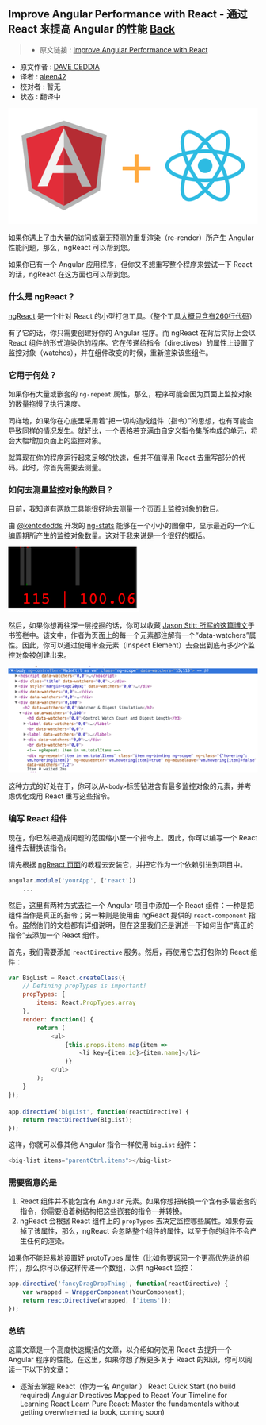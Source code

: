 ## Improve Angular Performance with React - 通过 React 来提高 Angular 的性能 [**Back**](./../translation.md)

> * 原文链接 : [Improve Angular Performance with React](https://daveceddia.com/improve-angular-performance-with-react/?utm_campaign=0712ngreact)
* 原文作者 : [DAVE CEDDIA](https://daveceddia.com/timeline-for-learning-react/)
* 译者 : [aleen42](https://github.com/aleen42) 
* 校对者 : 暂无
* 状态 : 翻译中

![](./angular_plus_react.png)

如果你遇上了由大量的访问或毫无预测的重复渲染（re-render）所产生 Angular 性能问题，那么，ngReact 可以帮到您。

如果你已有一个 Angular 应用程序，但你又不想重写整个程序来尝试一下 React 的话，ngReact 在这方面也可以帮到您。

### 什么是 ngReact？

[ngReact](https://github.com/ngReact/ngReact) 是一个针对 React 的小型打包工具。（整个工具[大概只含有260行代码](https://github.com/ngReact/ngReact/blob/master/ngReact.js)）

有了它的话，你只需要创建好你的 Angular 程序。而 ngReact 在背后实际上会以 React 组件的形式渲染你的程序。它在传递给指令（directives）的属性上设置了监控对象（watches），并在组件改变的时候，重新渲染该些组件。

### 它用于何处？

如果你有大量或嵌套的 `ng-repeat` 属性，那么，程序可能会因为页面上监控对象的数量拖慢了执行速度。

同样地，如果你在心底里采用着“把一切构造成组件（指令）”的思想，也有可能会导致同样的情况发生。就好比，一个表格若充满由自定义指令集所构成的单元，将会大幅增加页面上的监控对象。

就算现在你的程序运行起来足够的快速，但并不值得用 React 去重写部分的代码。此时，你首先需要去测量。

### 如何去测量监控对象的数目？

目前，我知道有两款工具能很好地去测量一个页面上监控对象的数目。

由 [@kentcdodds](https://twitter.com/kentcdodds) 开发的 [ng-stats](https://github.com/kentcdodds/ng-stats) 能够在一个小小的图像中，显示最近的一个汇编周期所产生的监控对象数量。这对于我来说是一个很好的概括。

![](./ng-stats.png)

然后，如果你想再往深一层挖掘的话，你可以收藏 [Jason Stitt 所写的这篇博文](http://jasonstitt.com/angular-js-count-watchers)于书签栏中。该文中，作者为页面上的每一个元素都注解有一个“data-watchers”属性。因此，你可以通过使用审查元素（Inspect Element）去查出到底有多少个监控对象被创建出来。

![](./watchers-demo.png)

这种方式的好处在于，你可以从`<body>`标签钻进含有最多监控对象的元素，并考虑优化或用 React 重写这些指令。

### 编写 React 组件

现在，你已然把造成问题的范围缩小至一个指令上。因此，你可以编写一个 React 组件去替换该指令。

请先根据 [ngReact 页面](https://github.com/ngReact/ngReact)的教程去安装它，并把它作为一个依赖引进到项目中。

```js
angular.module('yourApp', ['react'])
    ...
```

然后，这里有两种方式去往一个 Angular 项目中添加一个 React 组件：一种是把组件当作是真正的指令；另一种则是使用由 ngReact 提供的 `react-component` 指令。虽然他们的文档都有详细说明，但在这里我们还是讲述一下如何当作“真正的指令”去添加一个 React 组件。

首先，我们需要添加 `reactDirective` 服务。然后，再使用它去打包你的 React 组件：

```js
var BigList = React.createClass({
    // Defining propTypes is important!
    propTypes: {
        items: React.PropTypes.array
    },
    render: function() {
        return (
            <ul>
                {this.props.items.map(item =>
                    <li key={item.id}>{item.name}</li>
                )}
            </ul>
        );
    }
});

app.directive('bigList', function(reactDirective) {
    return reactDirective(BigList);
});
```

这样，你就可以像其他 Angular 指令一样使用 `bigList` 组件：

```js
<big-list items="parentCtrl.items"></big-list>
```

### 需要留意的是

1. React 组件并不能包含有 Angular 元素。如果你想把转换一个含有多层嵌套的指令，你需要沿着树结构把这些嵌套的指令一并转换。
2. ngReact 会根据 React 组件上的 `propTypes` 去决定监控哪些属性。如果你去掉了该属性，那么，ngReact 会忽略整个组件的属性，以至于你的组件不会产生任何的渲染。

如果你不能轻易地设置好 protoTypes 属性（比如你要返回一个更高优先级的组件），那么你可以像这样传递一个数组，以供 ngReact 监控：

```js
app.directive('fancyDragDropThing', function(reactDirective) {
    var wrapped = WrapperComponent(YourComponent);
    return reactDirective(wrapped, ['items']);
});
```

### 总结

这篇文章是一个高度快速概括的文章，以介绍如何使用 React 去提升一个 Angular 程序的性能。在这里，如果你想了解更多关于 React 的知识，你可以阅读一下以下的文章：

- 逐渐去掌握 React（作为一名 Angular ）
React Quick Start (no build required)
Angular Directives Mapped to React
Your Timeline for Learning React
Learn Pure React: Master the fundamentals without getting overwhelmed (a book, coming soon)
